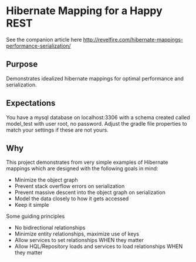 # Hibernate Mapping for a Happy REST

See the companion article here http://revelfire.com/hibernate-mappings-performance-serialization/
## Purpose
Demonstrates idealized hibernate mappings for optimal performance and serialization.

## Expectations
You have a mysql database on localhost:3306 with a schema created called 
model_test with user root, no password. Adjust the gradle file properties to match
 your settings if these are not yours.

## Why
This project demonstrates from very simple examples of Hibernate mappings which are designed
with the following goals in mind:

* Minimize the object graph
* Prevent stack overflow errors on serialization
* Prevent massive descent into the object graph on serialization
* Model the data closely to how it gets accessed
* Keep it simple

 
Some guiding principles

* No bidirectional relationships
* Minimize entity relationships, maximize use of keys
* Allow services to set relationships WHEN they matter
* Allow HQL/Repository loads and services to load relationships WHEN they matter
